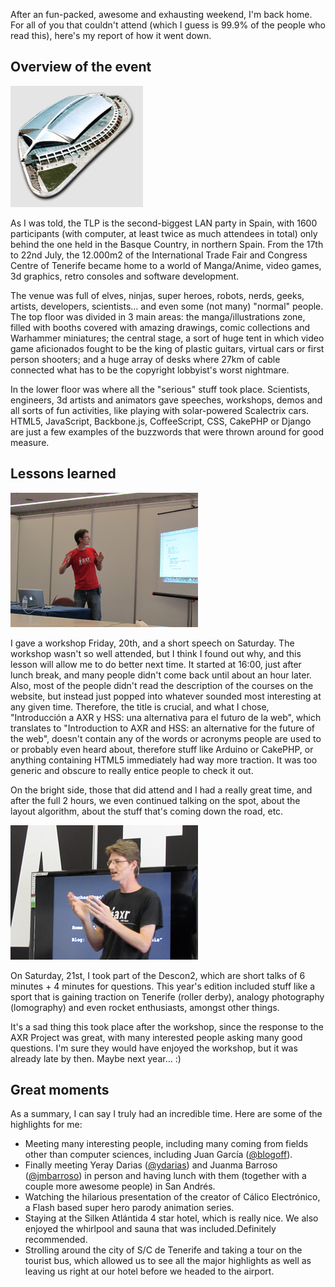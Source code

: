 After an fun-packed, awesome and exhausting weekend, I'm back home. For all of
you that couldn't attend (which I guess is 99.9% of the people who read this),
here's my report of how it went down.

## Overview of the event

<img alt="The venue where the Tenerife LAN Party was held" src="tlp2k12_1.jpg" class="alignLeft" />

As I was told, the TLP is the second-biggest LAN party in Spain, with 1600
participants (with computer, at least twice as much attendees in total) only
behind the one held in the Basque Country, in northern Spain. From the 17th to
22nd July, the 12.000m2 of the International Trade Fair and Congress Centre of
Tenerife became home to a world of Manga/Anime, video games, 3d graphics, retro
consoles and software development.

The venue was full of elves, ninjas, super heroes, robots, nerds, geeks,
artists, developers, scientists... and even some (not many) "normal" people. The
top floor was divided in 3 main areas: the manga/illustrations zone, filled with
booths covered with amazing drawings, comic collections and Warhammer
miniatures; the central stage, a sort of huge tent in which video game
aficionados fought to be the king of plastic guitars, virtual cars or first
person shooters; and a huge array of desks where 27km of cable connected what
has to be the copyright lobbyist's worst nightmare.

In the lower floor was where all the "serious" stuff took place. Scientists,
engineers, 3d artists and animators gave speeches, workshops, demos and all
sorts of fun activities, like playing with solar-powered Scalectrix cars. HTML5,
JavaScript, Backbone.js, CoffeeScript, CSS, CakePHP or Django are just a few
examples of the buzzwords that were thrown around for good measure.

## Lessons learned

<img alt="Miro Keller giving a workshop" src="tlp2k12_2.jpg" class="alignRight" />

I gave a workshop Friday, 20th, and a short speech on Saturday. The workshop
wasn't so well attended, but I think I found out why, and this lesson will allow
me to do better next time. It started at 16:00, just after lunch break, and many
people didn't come back until about an hour later. Also, most of the people
didn't read the description of the courses on the website, but instead just
popped into whatever sounded most interesting at any given time. Therefore, the
title is crucial, and what I chose, "Introducción a AXR y HSS: una alternativa
para el futuro de la web", which translates to "Introduction to AXR and HSS: an
alternative for the future of the web", doesn't contain any of the words or
acronyms people are used to or probably even heard about, therefore stuff like
Arduino or CakePHP, or anything containing HTML5 immediately had way more
traction. It was too generic and obscure to really entice people to check it
out.

On the bright side, those that did attend and I had a really great time, and
after the full 2 hours, we even continued talking on the spot, about the layout
algorithm, about the stuff that's coming down the road, etc.

<img alt="Talking at the Descon2" src="tlp2k12_3.jpg" class="alignLeft" />

On Saturday, 21st, I took part of the Descon2, which are short talks of
6 minutes + 4 minutes for questions. This year's edition included stuff like a
sport that is gaining traction on Tenerife (roller derby), analogy photography
(lomography) and even rocket enthusiasts, amongst other things.

It's a sad thing this took place after the workshop, since the response to the
AXR Project was great, with many interested people asking many good questions.
I'm sure they would have enjoyed the workshop, but it was already late by then.
Maybe next year... :)

## Great moments

As a summary, I can say I truly had an incredible time. Here are some of the
highlights for me:

- Meeting many interesting people, including many coming from fields other than
  computer sciences, including Juan García
  ([@blogoff](https://twitter.com/blogoff)).
- Finally meeting Yeray Darias ([@ydarias](https://twitter.com/ydarias)) and
  Juanma Barroso ([@jmbarroso](https://twitter.com/jmbarroso)) in person and
  having lunch with them (together with a couple more awesome people) in San
  Andrés.
- Watching the hilarious presentation of the creator of Cálico Electrónico, a
  Flash based super hero parody animation series.
- Staying at the Silken Atlántida 4 star hotel, which is really nice. We also
  enjoyed the whirlpool and sauna that was included.Definitely recommended.
- Strolling around the city of S/C de Tenerife and taking a tour on the tourist
  bus, which allowed us to see all the major highlights as well as leaving us
  right at our hotel before we headed to the airport.
